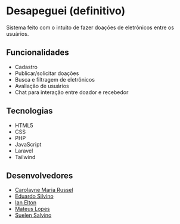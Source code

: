 # Desapeguei (definitivo)

Sistema feito com o intuito de fazer doações de eletrônicos entre os usuários.

## Funcionalidades

* Cadastro
* Publicar/solicitar doações
* Busca e filtragem de eletrônicos
* Avaliação de usuários
* Chat para interação entre doador e recebedor

## Tecnologias 

* HTML5
* CSS
* PHP
* JavaScript
* Laravel
* Tailwind

## Desenvolvedores

* [Carolayne Maria Russel](https://github.com/CarolayneMR)
* [Eduardo Silvino](https://github.com/Dudu200313)
* [Ian Elton](https://github.com/ianq1w1)
* [Mateus Lopes](https://github.com/Mateuslpds)
* [Suelen Salvino](https://github.com/suelensalvino)
